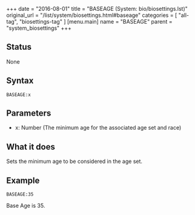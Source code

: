 +++
date = "2016-08-01"
title = "BASEAGE (System: bio/biosettings.lst)"
original_url = "/list/system/biosettings.html#baseage"
categories = [ "all-tag", "biosettings-tag" ]
[menu.main]
    name = "BASEAGE"
    parent = "system_biosettings"
+++

## Status

None

## Syntax

`BASEAGE:x`

## Parameters

-   x: Number (The minimum age for the associated age
    set and race)



What it does
------------

Sets the minimum age to be considered in the age set.

Example
-------

`BASEAGE:35`

Base Age is 35.

